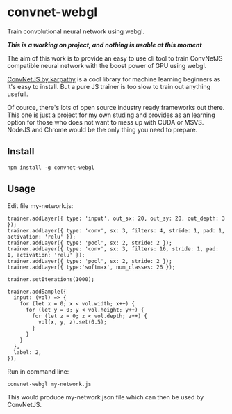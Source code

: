 # convnet-webgl
Train convolutional neural network using webgl.

***This is a working on project, and nothing is usable at this moment***

The aim of this work is to provide an easy to use cli tool to train ConvNetJS compatible
neural network with the boost power of GPU using webgl.

[ConvNetJS by karpathy](http://cs.stanford.edu/people/karpathy/convnetjs/) is a cool 
library for machine learning beginners as it's easy to install. But a pure JS trainer is
too slow to train out anything usefull.

Of cource, there's lots of open source industry ready frameworks out there. This one is
just a project for my own studing and provides as an learning option for those who does
not want to mess up with CUDA or MSVS. NodeJS and Chrome would be the only thing you
need to prepare.

## Install

```
npm install -g convnet-webgl
```

## Usage

Edit file my-network.js:

```
trainer.addLayer({ type: 'input', out_sx: 20, out_sy: 20, out_depth: 3 });
trainer.addLayer({ type: 'conv', sx: 3, filters: 4, stride: 1, pad: 1, activation: 'relu' });
trainer.addLayer({ type: 'pool', sx: 2, stride: 2 });
trainer.addLayer({ type: 'conv', sx: 3, filters: 16, stride: 1, pad: 1, activation: 'relu' });
trainer.addLayer({ type: 'pool', sx: 2, stride: 2 });
trainer.addLayer({ type:'softmax', num_classes: 26 });

trainer.setIterations(1000);

trainer.addSample({
  input: (vol) => {
    for (let x = 0; x < vol.width; x++) {
      for (let y = 0; y < vol.height; y++) {
        for (let z = 0; z < vol.depth; z++) {
          vol(x, y, z).set(0.5);
        }
      }
    }
  },
  label: 2,
});

```

Run in command line:

```
convnet-webgl my-network.js
```

This would produce my-network.json file which can then be used by ConvNetJS.
